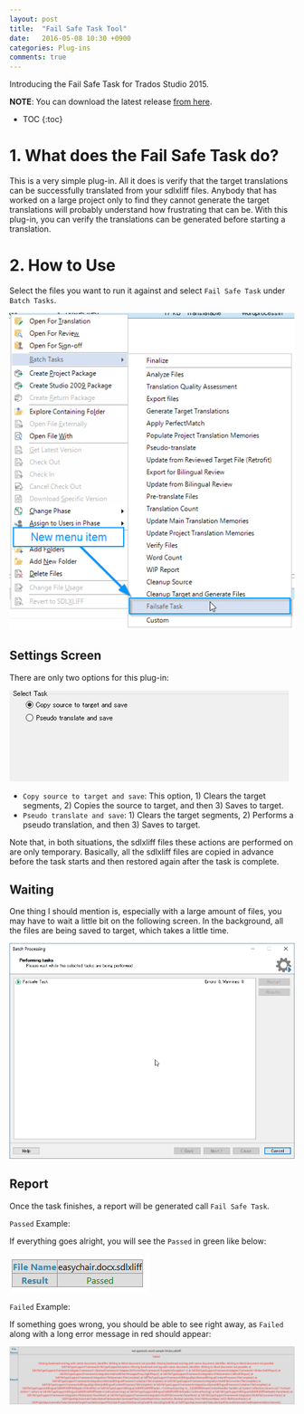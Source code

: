 ```yaml
---
layout: post
title:  "Fail Safe Task Tool"
date:   2016-05-08 10:30 +0900
categories: Plug-ins
comments: true
---
```

Introducing the Fail Safe Task for Trados Studio 2015. <!--more-->

**NOTE**: You can download the latest release [from here][pluginpath].

* TOC
{:toc}

# 1. What does the Fail Safe Task do?

This is a very simple plug-in. All it does is verify that the target translations can be successfully translated from your sdlxliff files.
Anybody that has worked on a large project only to find they cannot generate the target translations will probably understand how frustrating that can be.
With this plug-in, you can verify the translations can be generated before starting a translation.

# 2. How to Use

Select the files you want to run it against and select `Fail Safe Task` under `Batch Tasks`.

![failsafe menu](/assets/failsafetool/failsafe-menu.png)

## Settings Screen

There are only two options for this plug-in:

![failsafe settings](/assets/failsafetool/failsafe-settings.png)

* `Copy source to target and save`: This option, 1) Clears the target segments, 2) Copies the source to target, and then 3) Saves to target.
* `Pseudo translate and save`: 1) Clears the target segments, 2) Performs a pseudo translation, and then 3) Saves to target.

Note that, in both situations, the sdlxliff files these actions are performed on are only temporary.
Basically, all the sdlxliff files are copied in advance before the task starts and then restored again after the task is complete.

## Waiting

One thing I should mention is, especially with a large amount of files, you may have to wait a little bit on the following screen.
In the background, all the files are being saved to target, which takes a little time.

![failsafe waiting screen](/assets/failsafetool/failsafe-waiting-screen.png)

## Report

Once the task finishes, a report will be generated call `Fail Safe Task`.

`Passed` Example:

If everything goes alright, you will see the `Passed` in green like below:

![failsafe report passed](/assets/failsafetool/failsafe-report-passed.png)

`Failed` Example:

If something goes wrong, you should be able to see right away, as `Failed` along with a long error message in red should appear:

![failsafe report failed](/assets/failsafetool/failsafe-report-failed.png)

[pluginpath]:    https://github.com/jessegood/Leo.FailSafeTask/releases/tag/v1.1